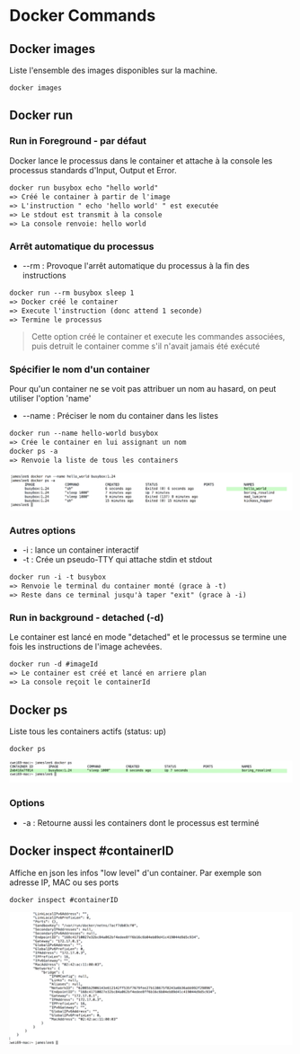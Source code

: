# Docker Commands

## Docker images

Liste l'ensemble des images disponibles sur la machine.

```unix
docker images
```

## Docker run

### Run in Foreground - par défaut

Docker lance le processus dans le container et attache à la console les processus standards d'Input, Output et Error.

```unix
docker run busybox echo "hello world"
=> Créé le container à partir de l'image
=> L'instruction " echo 'hello world' " est executée
=> Le stdout est transmit à la console
=> La console renvoie: hello world
```
### Arrêt automatique du processus

* --rm : Provoque l'arrêt automatique du processus à la fin des instructions

```unix
docker run --rm busybox sleep 1
=> Docker créé le container
=> Execute l'instruction (donc attend 1 seconde)
=> Termine le processus
```
>  Cette option créé le container et execute les commandes associées, puis detruit le container comme s'il n'avait jamais été exécuté

### Spécifier le nom d'un container

Pour qu'un container ne se voit pas attribuer un nom au hasard, on peut utiliser l'option 'name'

* --name : Préciser le nom du container dans les listes

```unix
docker run --name hello-world busybox
=> Crée le container en lui assignant un nom
docker ps -a
=> Renvoie la liste de tous les containers
```
![image alt text](img/docker-name.png)

### Autres options

* -i : lance un container interactif
* -t : Crée un pseudo-TTY qui attache stdin et stdout

```unix
docker run -i -t busybox
=> Renvoie le terminal du container monté (grace à -t)
=> Reste dans ce terminal jusqu'à taper "exit" (grace à -i)
```

### Run in background - detached (-d)

Le container est lancé en mode "detached" et le processus se termine une fois les instructions de l'image achevées.

```unix
docker run -d #imageId
=> Le container est créé et lancé en arriere plan
=> La console reçoit le containerId
```

## Docker ps

Liste tous les containers actifs (status: up)

```unix
docker ps
```
![image alt text](img/docker-ps.png)

### Options

* -a : Retourne aussi les containers dont le processus est terminé

## Docker inspect #containerID

Affiche en json les infos "low level" d'un container.
Par exemple son adresse IP, MAC ou ses ports

```unix
docker inspect #containerID
```
![image alt text](img/docker-inspect.png)

